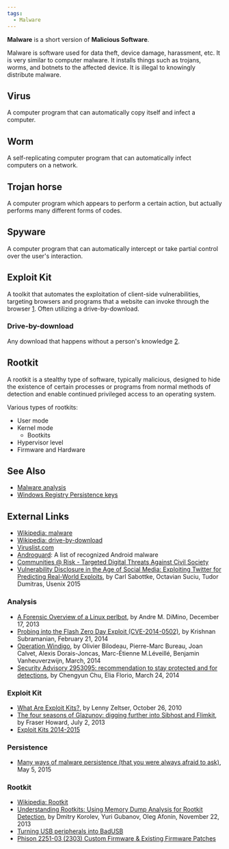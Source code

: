```yaml
---
tags:
  - Malware
---
```

**Malware** is a short version of **Malicious Software**.

Malware is software used for data theft, device damage, harassment, etc.
It is very similar to computer malware. It installs things such as
trojans, worms, and botnets to the affected device. It is illegal to
knowingly distribute malware.

## Virus

A computer program that can automatically copy itself and infect a
computer.

## Worm

A self-replicating computer program that can automatically infect
computers on a network.

## Trojan horse

A computer program which appears to perform a certain action, but
actually performs many different forms of codes.

## Spyware

A computer program that can automatically intercept or take partial
control over the user's interaction.

## Exploit Kit

A toolkit that automates the exploitation of client-side
vulnerabilities, targeting browsers and programs that a website can
invoke through the browser
[1](https://zeltser.com/what-is-an-exploit-kit/).
Often utilizing a drive-by-download.

### Drive-by-download

Any download that happens without a person's knowledge
[2](https://en.wikipedia.org/wiki/Drive-by_download).

## Rootkit

A rootkit is a stealthy type of software, typically malicious, designed
to hide the existence of certain processes or programs from normal
methods of detection and enable continued privileged access to an
operating system.

Various types of rootkits:

* User mode
* Kernel mode
  * Bootkits
* Hypervisor level
* Firmware and Hardware

## See Also

* [Malware analysis](malware_analysis.md)
* [Windows Registry Persistence keys](windows_registry.md#persistence-keys)

## External Links

* [Wikipedia: malware](https://en.wikipedia.org/wiki/Malware)
* [Wikipedia: drive-by-download](https://en.wikipedia.org/wiki/Drive-by_download)
* [Viruslist.com](http://www.viruslist.com/)
* [Androguard](https://code.google.com/archive/p/androguard/wikis/DatabaseAndroidMalwares.wiki):
  A list of recognized Android malware
* [Communities @ Risk - Targeted Digital Threats Against Civil Society](https://targetedthreats.net/index.html)
* [Vulnerability Disclosure in the Age of Social Media: Exploiting Twitter for Predicting Real-World Exploits](http://users.umiacs.umd.edu/~tdumitra/papers/USENIX-SECURITY-2015.pdf),
  by Carl Sabottke, Octavian Suciu, Tudor Dumitras, Usenix 2015

### Analysis

* [A Forensic Overview of a Linux perlbot](http://www.sempersecurus.org/2013/12/a-forensic-overview-of-linux-perlbot.html),
  by Andre M. DiMino, December 17, 2013
* [Probing into the Flash Zero Day Exploit (CVE-2014-0502)](https://www.zscaler.com/blogs/security-research),
  by Krishnan Subramanian, February 21, 2014
* [Operation Windigo](https://www.welivesecurity.com/wp-content/uploads/2014/03/operation_windigo.pdf),
  by Olivier Bilodeau, Pierre-Marc Bureau, Joan Calvet, Alexis
  Dorais-Joncas, Marc-Étienne M.Léveillé, Benjamin Vanheuverzwijn,
  March, 2014
* [Security Advisory 2953095: recommendation to stay protected and for detections](https://learn.microsoft.com/en-us/archive/blogs/),
  by Chengyun Chu, Elia Florio, March 24, 2014

### Exploit Kit

* [What Are Exploit Kits?](https://zeltser.com/what-is-an-exploit-kit/),
  by Lenny Zeltser, October 26, 2010
* [The four seasons of Glazunov: digging further into Sibhost and Flimkit](https://nakedsecurity.sophos.com/2013/07/02/the-four-seasons-of-glazunov-digging-further-into-sibhost-and-flimkit/),
  by Fraser Howard, July 2, 2013
* [Exploit Kits 2014-2015](http://contagiodata.blogspot.com/2014/12/exploit-kits-2014.html)

### Persistence

* [Many ways of malware persistence (that you were always afraid to ask)](https://jumpespjump.blogspot.com/2015/05/many-ways-of-malware-persistence-that.html),
  May 5, 2015

### Rootkit

* [Wikipedia: Rootkit](https://en.wikipedia.org/wiki/Rootkit)
* [Understanding Rootkits: Using Memory Dump Analysis for Rootkit Detection](https://forensicfocus.com/articles/understanding-rootkits/),
  by Dmitry Korolev, Yuri Gubanov, Oleg Afonin, November 22, 2013
* [Turning USB peripherals into BadUSB](https://opensource.srlabs.de/projects/badusb)
* [Phison 2251-03 (2303) Custom Firmware & Existing Firmware Patches](https://github.com/brandonlw/Psychson)
